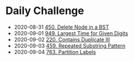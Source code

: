 # Daily Challenge

- 2020-08-31 [450. Delete Node in a BST](problem/450.md)
- 2020-09-01 [949. Largest Time for Given Digits](problem/949.md)
- 2020-09-02 [220. Contains Duplicate III](problem/220.md)
- 2020-09-03 [459. Repeated Substring Pattern](problem/459.md)
- 2020-09-04 [763. Partition Labels](problem/763.md)